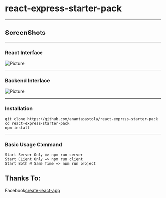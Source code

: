 # react-express-starter-pack
<hr>

## ScreenShots
<hr>

### React Interface
![Picture](http://anantabastola.com.np/wp-content/uploads/2018/07/UI.png)
<hr>

### Backend Interface
![Picture](http://anantabastola.com.np/wp-content/uploads/2018/07/backend.png)
<hr>

### Installation
```
git clone https://github.com/anantabastola/react-express-starter-pack
cd react-express-starter-pack
npm install
```
<hr>

### Basic Usage Command
```
Start Server Only => npm run server
Start CLient Only => npm run client
Start Both @ Same Time => npm run project
```
## Thanks To:
Facebook[create-react-app](https://github.com/facebook/create-react-app)